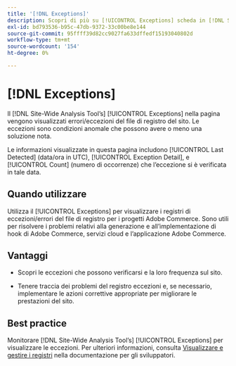 ```yaml
---
title: '[!DNL Exceptions]'
description: Scopri di più su [!UICONTROL Exceptions] scheda in [!DNL Site-Wide Analysis Tool], quando utilizzarla, i suoi vantaggi e le best practice.
exl-id: bd793536-b95c-47db-9372-33c00be8e144
source-git-commit: 95ffff39d82cc9027fa633dffedf15193040802d
workflow-type: tm+mt
source-wordcount: '154'
ht-degree: 0%

---
```


# [!DNL Exceptions]

Il [!DNL Site-Wide Analysis Tool’s] [!UICONTROL Exceptions] nella pagina vengono visualizzati errori/eccezioni del file di registro del sito. Le eccezioni sono condizioni anomale che possono avere o meno una soluzione nota.

Le informazioni visualizzate in questa pagina includono [!UICONTROL Last Detected] (data/ora in UTC), [!UICONTROL Exception Detail], e [!UICONTROL Count] (numero di occorrenze) che l’eccezione si è verificata in tale data.

## Quando utilizzare

Utilizza il [!UICONTROL Exceptions] per visualizzare i registri di eccezioni/errori del file di registro per i progetti Adobe Commerce. Sono utili per risolvere i problemi relativi alla generazione e all’implementazione di hook di Adobe Commerce, servizi cloud e l’applicazione Adobe Commerce.

## Vantaggi

* Scopri le eccezioni che possono verificarsi e la loro frequenza sul sito.

* Tenere traccia dei problemi del registro eccezioni e, se necessario, implementare le azioni correttive appropriate per migliorare le prestazioni del sito.

## Best practice

Monitorare [!DNL Site-Wide Analysis Tool’s] [!UICONTROL Exceptions] per visualizzare le eccezioni. Per ulteriori informazioni, consulta [Visualizzare e gestire i registri](https://devdocs.magento.com/cloud/project/log-locations.html) nella documentazione per gli sviluppatori.
